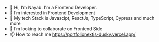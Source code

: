 - 👋 Hi, I’m Nayab. I'm a Frontend Developer.
- 👀 I’m interested in Frontend Development
- 🌱 My tech Stack is Javascipt, ReactJs, TypeScript, Cypress and much more
- 💞️ I’m looking to collaborate on Frontend Side
- 📫 How to reach me https://portfolionextjs-dusky.vercel.app/


